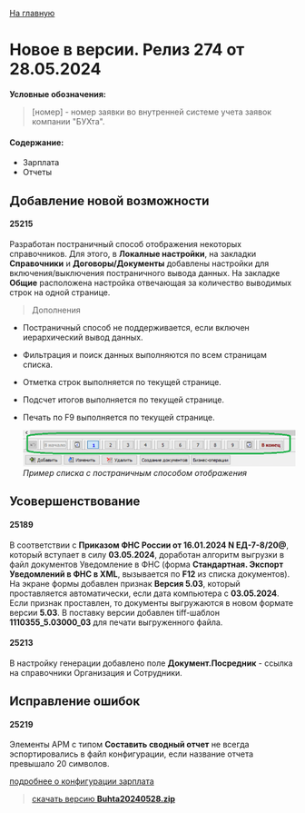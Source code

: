 ﻿[На главную](../../index.md)

# Новое  в версии. Релиз 274 от 28.05.2024

**Условные обозначения:**
 >[номер] - номер заявки во внутренней системе учета заявок компании "БУХта".

#### Содержание: 

- Зарплата
- Отчеты

## Добавление новой возможности

#### 25215
Разработан постраничный способ отображения некоторых справочников. Для этого,
в __Локалные настройки__, на закладки __Справочники__ и __Договоры/Документы__ добавлены настройки для включения/выключения постраничного вывода данных.
На закладке __Общие__ расположена настройка отвечающая за количество выводимых строк на одной странице.

>Дополнения
- Постраничный способ не поддерживается, если включен иерархический вывод данных.
- Фильтрация и поиск данных выполняются по всем страницам списка.
- Отметка строк выполняется по текущей странице. 
- Подсчет итогов выполняется по текущей странице.
- Печать по F9 выполняется по текущей странице.

  ![PageNavigator's example](PageNav_1.png)
_Пример списка с постраничным способом отображения_

## Усовершенствование

#### 25189
В соответствии с __Приказом ФНС России от 16.01.2024 N ЕД-7-8/20@__, который вступает в силу __03.05.2024__, доработан алгоритм выгрузки в файл документов Уведомление в ФНС (форма __Стандартная. Экспорт Уведомлений в ФНС в XML__, вызывается по __F12__ из списка документов). 
На экране формы добавлен признак __Версия 5.03__, который проставляется автоматически, если дата компьютера с __03.05.2024__. Если признак проставлен, то документы выгружаются в новом формате версии __5.03__.
В поставку версии добавлен tiff-шаблон __1110355_5.03000_03__ для печати выгруженного файла.

#### 25213
В настройку генерации добавлено поле __Документ.Посредник__ - ссылка на справочники 
Организация и Сотрудники.

## Исправление ошибок

#### 25219
Элементы АРМ с типом __Составить сводный отчет__ не всегда эспортировались в файл конфигурации, если название отчета превышало 20 символов.

[подробнее о конфигурации зарплата](Стандартная_Зарплата.htm)

>[скачать версию **Buhta20240528.zip**](Buhta20240528.zip)
